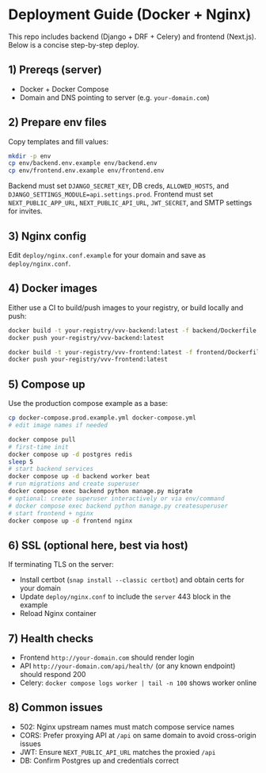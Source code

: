 # Deployment Guide (Docker + Nginx)

This repo includes backend (Django + DRF + Celery) and frontend (Next.js). Below is a concise step-by-step deploy.

## 1) Prereqs (server)
- Docker + Docker Compose
- Domain and DNS pointing to server (e.g. `your-domain.com`)

## 2) Prepare env files
Copy templates and fill values:

```bash
mkdir -p env
cp env/backend.env.example env/backend.env
cp env/frontend.env.example env/frontend.env
```

Backend must set `DJANGO_SECRET_KEY`, DB creds, `ALLOWED_HOSTS`, and `DJANGO_SETTINGS_MODULE=api.settings.prod`.
Frontend must set `NEXT_PUBLIC_APP_URL`, `NEXT_PUBLIC_API_URL`, `JWT_SECRET`, and SMTP settings for invites.

## 3) Nginx config
Edit `deploy/nginx.conf.example` for your domain and save as `deploy/nginx.conf`.

## 4) Docker images
Either use a CI to build/push images to your registry, or build locally and push:

```bash
docker build -t your-registry/vvv-backend:latest -f backend/Dockerfile .
docker push your-registry/vvv-backend:latest

docker build -t your-registry/vvv-frontend:latest -f frontend/Dockerfile .
docker push your-registry/vvv-frontend:latest
```

## 5) Compose up
Use the production compose example as a base:

```bash
cp docker-compose.prod.example.yml docker-compose.yml
# edit image names if needed

docker compose pull
# first-time init
docker compose up -d postgres redis
sleep 5
# start backend services
docker compose up -d backend worker beat
# run migrations and create superuser
docker compose exec backend python manage.py migrate
# optional: create superuser interactively or via env/command
# docker compose exec backend python manage.py createsuperuser
# start frontend + nginx
docker compose up -d frontend nginx
```

## 6) SSL (optional here, best via host)
If terminating TLS on the server:
- Install certbot (`snap install --classic certbot`) and obtain certs for your domain
- Update `deploy/nginx.conf` to include the `server` 443 block in the example
- Reload Nginx container

## 7) Health checks
- Frontend `http://your-domain.com` should render login
- API `http://your-domain.com/api/health/` (or any known endpoint) should respond 200
- Celery: `docker compose logs worker | tail -n 100` shows worker online

## 8) Common issues
- 502: Nginx upstream names must match compose service names
- CORS: Prefer proxying API at `/api` on same domain to avoid cross-origin issues
- JWT: Ensure `NEXT_PUBLIC_API_URL` matches the proxied `/api`
- DB: Confirm Postgres up and credentials correct

